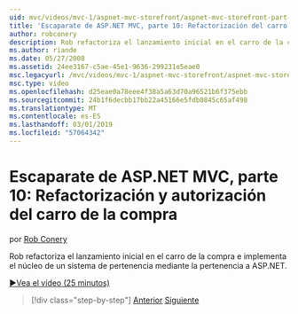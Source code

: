 ```yaml
---
uid: mvc/videos/mvc-1/aspnet-mvc-storefront/aspnet-mvc-storefront-part-10-shopping-cart-refactor-and-authorization
title: 'Escaparate de ASP.NET MVC, parte 10: Refactorización del carro de la autorización | Microsoft Docs'
author: robconery
description: Rob refactoriza el lanzamiento inicial en el carro de la compra e implementa el núcleo de un sistema de pertenencia mediante la pertenencia a ASP.NET.
ms.author: riande
ms.date: 05/27/2008
ms.assetid: 24ee3167-c5ae-45e1-9636-299231e5eae0
msc.legacyurl: /mvc/videos/mvc-1/aspnet-mvc-storefront/aspnet-mvc-storefront-part-10-shopping-cart-refactor-and-authorization
msc.type: video
ms.openlocfilehash: d25eae0a78eee4f38a5a63d70a96521b6f375ebb
ms.sourcegitcommit: 24b1f6decbb17bb22a45166e5fdb0845c65af498
ms.translationtype: MT
ms.contentlocale: es-ES
ms.lasthandoff: 03/01/2019
ms.locfileid: "57064342"
---
```

<a name="aspnet-mvc-storefront-part-10-shopping-cart-refactor-and-authorization"></a>Escaparate de ASP.NET MVC, parte 10: Refactorización y autorización del carro de la compra
====================
por [Rob Conery](https://github.com/robconery)

Rob refactoriza el lanzamiento inicial en el carro de la compra e implementa el núcleo de un sistema de pertenencia mediante la pertenencia a ASP.NET.

[&#9654;Vea el vídeo (25 minutos)](https://channel9.msdn.com/Blogs/ASP-NET-Site-Videos/aspnet-mvc-storefront-part-10-shopping-cart-refactor-and-authorization)

> [!div class="step-by-step"]
> [Anterior](aspnet-mvc-storefront-part-9-the-shopping-cart.md)
> [Siguiente](aspnet-mvc-storefront-part-11-hooking-up-the-shopping-cart-and-using-components.md)
